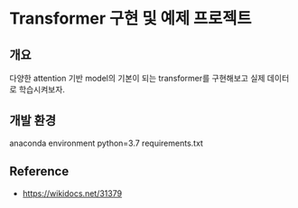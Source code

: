 # Transformer 구현 및 예제 프로젝트
## 개요
다양한 attention 기반 model의 기본이 되는 transformer를 구현해보고 실제 데이터로 학습시켜보자.

## 개발 환경
anaconda environment
python=3.7
requirements.txt

## Reference
- https://wikidocs.net/31379